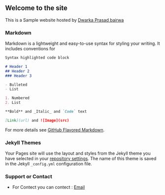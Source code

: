 ## Welcome to the site 

This is a Sample website hosted by [Dwarka Prasad bairwa](https://github.com/dp1706)

### Markdown

Markdown is a lightweight and easy-to-use syntax for styling your writing. It includes conventions for

```markdown
Syntax highlighted code block

# Header 1
## Header 2
### Header 3

- Bulleted
- List

1. Numbered
2. List

**Bold** and _Italic_ and `Code` text

[Link](url) and ![Image](src)
```

For more details see [GitHub Flavored Markdown](https://guides.github.com/features/mastering-markdown/).

### Jekyll Themes

Your Pages site will use the layout and styles from the Jekyll theme you have selected in your [repository settings](https://github.com/dp1706/website/settings). The name of this theme is saved in the Jekyll `_config.yml` configuration file.

### Support or Contact

* For Contect you can contect :
  [Email](dprasadbairwa@gmail.com)
  
